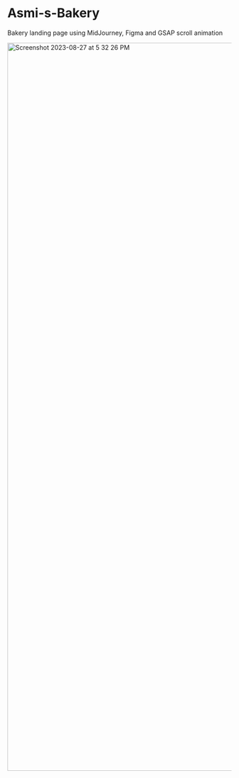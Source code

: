# Asmi-s-Bakery
Bakery landing page using MidJourney, Figma and GSAP scroll animation

<img width="1638" alt="Screenshot 2023-08-27 at 5 32 26 PM" src="https://github.com/abs110020/Asmi-s-Bakery/assets/5025282/b039999f-2f50-4012-970f-5e6c53426084">

